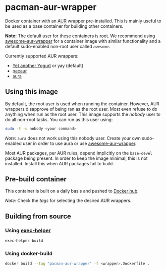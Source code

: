 pacman-aur-wrapper
==================
Docker container with an [AUR](https://aur.archlinux.org/) wrapper pre-installed.
This is mainly useful to be used as a base container for building other containers.

**Note:** The default user for these containers is root. We recommend using [awesome-aur-wrapper](https://github.com/bverhagen/awesome-aur-wrapper) for a container image with similar functionality and a default sudo-enabled non-root user called `awesome`.

Currently supported AUR wrappers:
- [Yet another Yogurt](https://github.com/Jguer/yay) or yay (default)
- [pacaur](https://aur.archlinux.org/packages/pacaur/)
- [aura](https://github.com/fosskers/aura)


## Using this image
By default, the root user is used when running the container. However, AUR wrappers disapprove of being ran as the root user. Most even refuse to do anything when run as the root user. This image supports the _nobody_ user to do all non-root tasks. You can run as this user using:
```bash
sudo -E -u nobody <your command>
```

_Note:_ `aura` does not work using this nobody user. Create your own sudo-enabled user in order to use aura or use [awesome-aur-wrapper](https://github.com/bverhagen/awesome-aur-wrapper).

Most AUR packages, per AUR rules, depend implicitly on the `base-devel` package being present. In order to keep the image minimal, this is not installed. Install this when AUR packages fail to build.

## Pre-build container
This container is built on a daily basis and pushed to [Docker hub](https://hub.docker.com/r/bverhagen/pacman-aur-wrapper).

_Note:_ Check the _tags_ for selecting the desired AUR wrappers.

## Building from source
### Using [exec-helper](https://github.com/bverhagen/exec-helper)
```bash
exec-helper build
```

### Using docker-build
```bash
docker build --tag "pacman-aur-wrapper" -f <wrapper>.Dockerfile .
```
